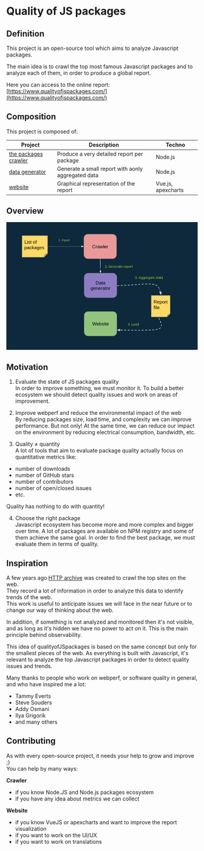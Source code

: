 # Quality of JS packages

## Definition
This project is an open-source tool which aims to analyze Javascript packages.  

The main idea is to crawl the top most famous Javascript packages and to analyze each of them, in order to produce a global report.  

Here you can access to the online report: [https://www.qualityofjspackages.com/](https://www.qualityofjspackages.com/)

## Composition
This project is composed of:

| Project             | Description                                 | Techno             |
|---------------------|---------------------------------------------|--------------------|
| [the packages crawler](https://github.com/wallet77/qualityofjspackages-crawler) | Produce a very detailed report per package | Node.js    |
| [data generator](https://github.com/wallet77/qualityofjspackages-data-generator) | Generate a small report with aonly aggregated data | Node.js    |
| [website](https://github.com/wallet77/qualityofjspackages-website) | Graphical representation of the report | Vue.js, apexcharts    |

## Overview

![Overview diagram](https://github.com/wallet77/qualityofjspackages/blob/main/schema/overview.png)

## Motivation
1. Evaluate the state of JS packages quality  
In order to improve something, we must monitor it.
To build a better ecosystem we should detect quality issues and work on areas of improvement.

2. Improve webperf and reduce the environmental impact of the web  
By reducing packages size, load time, and complexity we can improve performance. But not only!
At the same time, we can reduce our impact on the environment by reducing electrical consumption, bandwidth, etc.

3. Quality ≠ quantity  
A lot of tools that aim to evaluate package quality actually focus on quantitative metrics like:
- number of downloads
- number of GitHub stars
- number of contributors
- number of open/closed issues
- etc.

Quality has nothing to do with quantity!

4. Choose the right package  
Javascript ecosystem has become more and more complex and bigger over time. A lot of packages are available on NPM registry and some of them achieve the same goal.
In order to find the best package, we must evaluate them in terms of quality.

## Inspiration

A few years ago [HTTP archive](https://httparchive.org/) was created to crawl the top sites on the web.  
They record a lot of information in order to analyze this data to identify trends of the web.  
This work is useful to anticipate issues we will face in the near future or to change our way of thinking about the web.  

In addition, if something is not analyzed and monitored then it's not visible, and as long as it's hidden we have no power to act on it. This is the main principle behind observability.

This idea of qualityofJSpackages is based on the same concept but only for the smallest pieces of the web. As everything is built with Javascript, it's relevant to analyze the top Javascript packages in order to detect quality issues and trends.

Many thanks to people who work on webperf, or software quality in general, and who have inspired me a lot:
- Tammy Everts
- Steve Souders
- Addy Osmani
- Ilya Grigorik
- and many others

## Contributing

As with every open-source project, it needs your help to grow and improve ;)  
You can help by many ways:

**Crawler**
- if you know Node.JS and Node.js packages ecosystem
- if you have any idea about metrics we can collect

**Website**
- if you know VueJS or apexcharts and want to improve the report visualization
- if you want to work on the UI/UX
- if you want to work on translations
